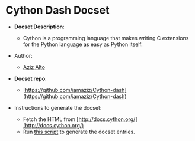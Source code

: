 Cython Dash Docset
=======================

- __Docset Description__:
    - Cython is a programming language that makes writing C extensions for the Python language as easy as Python itself.

- Author:
    - [Aziz Alto](https://github.com/iamaziz)

- __Docset repo__:
    - [https://github.com/iamaziz/Cython-dash](https://github.com/iamaziz/Cython-dash)

- Instructions to generate the docset:
    - Fetch the HTML from [http://docs.cython.org/](http://docs.cython.org/)
    - Run [this script](https://github.com/iamaziz/Cython-dash/blob/master/Cython-to-dash.py) to generate the docset entries.

